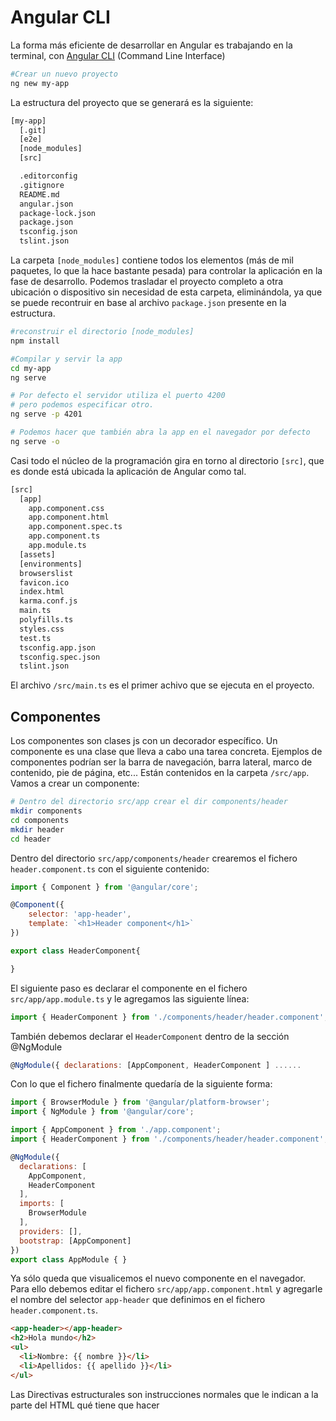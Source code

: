 # Angular CLI
La forma más eficiente de desarrollar en Angular es trabajando en la terminal, con [Angular CLI](https://cli.angular.io/) (Command Line Interface)
```bash
#Crear un nuevo proyecto
ng new my-app
```
La estructura del proyecto que se generará es la siguiente:
```bash
[my-app]
  [.git]
  [e2e]
  [node_modules]
  [src]

  .editorconfig
  .gitignore
  README.md
  angular.json
  package-lock.json
  package.json
  tsconfig.json
  tslint.json
```
La carpeta `[node_modules]` contiene todos los elementos (más de mil paquetes, lo que la hace bastante pesada) para controlar la aplicación en la fase de desarrollo. Podemos trasladar el
proyecto completo a otra ubicación o dispositivo sin necesidad de esta carpeta, eliminándola, ya que se puede recontruir en base al archivo `package.json` presente en la estructura.
```bash
#reconstruir el directorio [node_modules]
npm install
```

```bash
#Compilar y servir la app
cd my-app
ng serve

# Por defecto el servidor utiliza el puerto 4200
# pero podemos especificar otro.
ng serve -p 4201

# Podemos hacer que también abra la app en el navegador por defecto
ng serve -o
```
Casi todo el núcleo de la programación gira en torno al directorio `[src]`, que es donde está ubicada la aplicación de Angular como tal.
```bash
[src]
  [app]
    app.component.css
    app.component.html
    app.component.spec.ts
    app.component.ts
    app.module.ts
  [assets]
  [environments]
  browserslist
  favicon.ico
  index.html
  karma.conf.js
  main.ts
  polyfills.ts
  styles.css
  test.ts
  tsconfig.app.json
  tsconfig.spec.json
  tslint.json
```
El archivo `/src/main.ts` es el primer achivo que se ejecuta en el proyecto.

## Componentes
Los componentes son clases js con un decorador específico. Un componente es una clase que lleva a cabo una tarea concreta.
Ejemplos de componentes podrían ser la barra de navegación, barra lateral, marco de contenido, pie de página, etc... Están contenidos en la carpeta `/src/app`. Vamos a crear un componente:
```bash
# Dentro del directorio src/app crear el dir components/header
mkdir components
cd components
mkdir header
cd header
```
Dentro del directorio `src/app/components/header` crearemos el fichero `header.component.ts` con el siguiente contenido:
```js
import { Component } from '@angular/core';

@Component({
    selector: 'app-header',
    template: `<h1>Header component</h1>`
})

export class HeaderComponent{

}
```
El siguiente paso es declarar el componente en el fichero `src/app/app.module.ts` y le agregamos las siguiente línea:
```js
import { HeaderComponent } from './components/header/header.component';
```
También debemos declarar el `HeaderComponent` dentro de la sección @NgModule
```js
@NgModule({ declarations: [AppComponent, HeaderComponent ] ......
```
Con lo que el fichero finalmente quedaría de la siguiente forma:
```js
import { BrowserModule } from '@angular/platform-browser';
import { NgModule } from '@angular/core';

import { AppComponent } from './app.component';
import { HeaderComponent } from './components/header/header.component';

@NgModule({
  declarations: [
    AppComponent,
    HeaderComponent
  ],
  imports: [
    BrowserModule
  ],
  providers: [],
  bootstrap: [AppComponent]
})
export class AppModule { }
```
Ya sólo queda que visualicemos el nuevo componente en el navegador. Para ello debemos editar el fichero `src/app/app.component.html` y agregarle el nombre del selector `app-header` que definimos en el fichero `header.component.ts`.
```html
<app-header></app-header>
<h2>Hola mundo</h2>
<ul>
  <li>Nombre: {{ nombre }}</li>
  <li>Apellidos: {{ apellido }}</li>
</ul>
```



Las Directivas estructurales son instrucciones normales que le indican a la parte del HTML qué tiene que hacer
